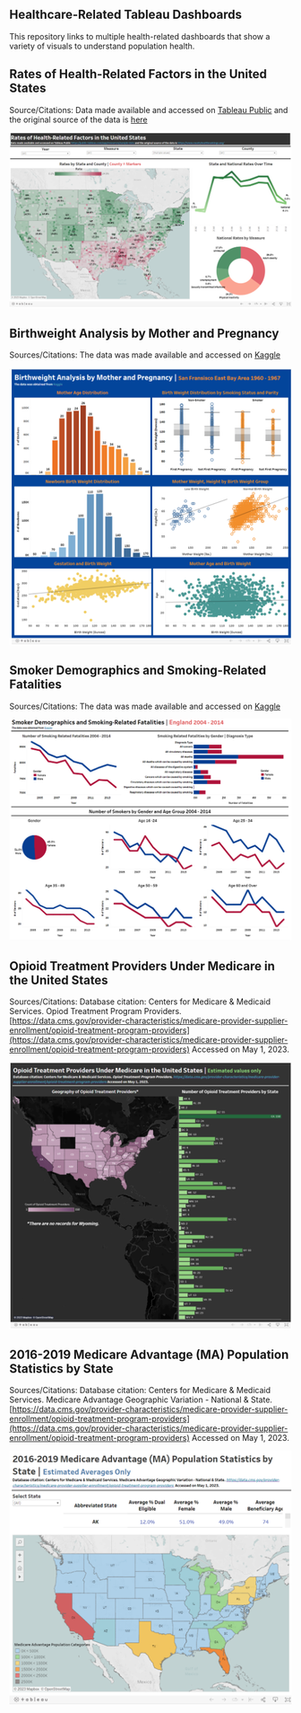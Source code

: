 ## Healthcare-Related Tableau Dashboards
This repository links to multiple health-related dashboards that show a variety of visuals to understand population health.

## Rates of Health-Related Factors in the United States

Source/Citations:
Data made available and accessed on [Tableau Public](https://public.tableau.com/app/resources/sample-data) and the original source of the data is [here](https://www.countyhealthrankings.org/)

![Health_County_dashboard](Health_State_County_HealthFactors.PNG)

## Birthweight Analysis by Mother and Pregnancy

Sources/Citations:
The data was made available and accessed on [Kaggle](https://www.kaggle.com/datasets/debjeetdas/babies-birth-weight)

![Birthweight_dashboard](Health_Birthweight.PNG)

## Smoker Demographics and Smoking-Related Fatalities

Sources/Citations:
The data was made available and accessed on [Kaggle](https://www.kaggle.com/datasets/nhs/tobacco-use)

![Tobacco_dashboard](Health_Tobacco.PNG)

## Opioid Treatment Providers Under Medicare in the United States

Sources/Citations:
Database citation: Centers for Medicare & Medicaid Services. Opiod Treatment Program Providers. [https://data.cms.gov/provider-characteristics/medicare-provider-supplier-enrollment/opioid-treatment-program-providers](https://data.cms.gov/provider-characteristics/medicare-provider-supplier-enrollment/opioid-treatment-program-providers) Accessed on May 1, 2023. 

![Opioid_Treatment_dashboard](Opioid_Treatment_Provider.PNG)

## 2016-2019 Medicare Advantage (MA) Population Statistics by State

Sources/Citations:
Database citation: Centers for Medicare & Medicaid Services. Medicare Advantage Geographic Variation - National & State. [https://data.cms.gov/provider-characteristics/medicare-provider-supplier-enrollment/opioid-treatment-program-providers](https://data.cms.gov/provider-characteristics/medicare-provider-supplier-enrollment/opioid-treatment-program-providers) Accessed on May 1, 2023. 

![MA_Bene_dashboard](Medicare_Pop_Stats.PNG)

